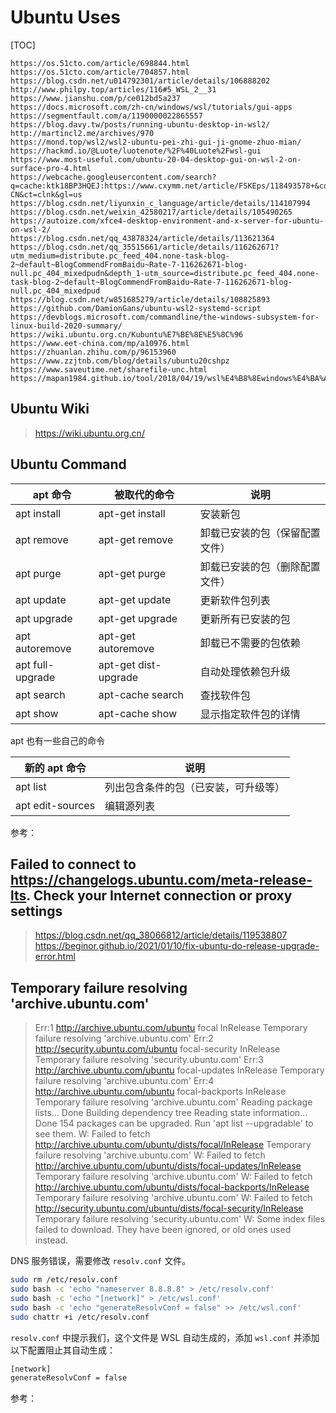 # Ubuntu Uses

[TOC]

```
https://os.51cto.com/article/698844.html
https://os.51cto.com/article/704857.html
https://blog.csdn.net/u014792301/article/details/106888202
http://www.philpy.top/articles/116#5_WSL_2__31
https://www.jianshu.com/p/ce012bd5a237
https://docs.microsoft.com/zh-cn/windows/wsl/tutorials/gui-apps
https://segmentfault.com/a/1190000022865557
https://blog.davy.tw/posts/running-ubuntu-desktop-in-wsl2/
http://martincl2.me/archives/970
https://mond.top/wsl2/wsl2-ubuntu-pei-zhi-gui-ji-gnome-zhuo-mian/
https://hackmd.io/@Luote/luotenote/%2F%40Luote%2Fwsl-gui
https://www.most-useful.com/ubuntu-20-04-desktop-gui-on-wsl-2-on-surface-pro-4.html
https://webcache.googleusercontent.com/search?q=cache:ktk18BP3HQEJ:https://www.cxymm.net/article/FSKEps/118493578+&cd=20&hl=zh-CN&ct=clnk&gl=us
https://blog.csdn.net/liyunxin_c_language/article/details/114107994
https://blog.csdn.net/weixin_42580217/article/details/105490265
https://autoize.com/xfce4-desktop-environment-and-x-server-for-ubuntu-on-wsl-2/
https://blog.csdn.net/qq_43878324/article/details/113621364
https://blog.csdn.net/qq_35515661/article/details/116262671?utm_medium=distribute.pc_feed_404.none-task-blog-2~default~BlogCommendFromBaidu~Rate-7-116262671-blog-null.pc_404_mixedpudn&depth_1-utm_source=distribute.pc_feed_404.none-task-blog-2~default~BlogCommendFromBaidu~Rate-7-116262671-blog-null.pc_404_mixedpud
https://blog.csdn.net/w851685279/article/details/108825893
https://github.com/DamionGans/ubuntu-wsl2-systemd-script
https://devblogs.microsoft.com/commandline/the-windows-subsystem-for-linux-build-2020-summary/
https://wiki.ubuntu.org.cn/Kubuntu%E7%BE%8E%E5%8C%96
https://www.eet-china.com/mp/a10976.html
https://zhuanlan.zhihu.com/p/96153960
https://www.zzjtnb.com/blog/details/ubuntu20cshpz
https://www.saveutime.net/sharefile-unc.html
https://mapan1984.github.io/tool/2018/04/19/wsl%E4%B8%8Ewindows%E4%BA%A4%E4%BA%92/
```



## Ubuntu Wiki

> https://wiki.ubuntu.org.cn/

## Ubuntu Command

| apt 命令         | 被取代的命令         | 说明                           |
| ---------------- | -------------------- | ------------------------------ |
| apt install      | apt-get install      | 安装新包                       |
| apt remove       | apt-get remove       | 卸载已安装的包（保留配置文件） |
| apt purge        | apt-get purge        | 卸载已安装的包（删除配置文件） |
| apt update       | apt-get update       | 更新软件包列表                 |
| apt upgrade      | apt-get upgrade      | 更新所有已安装的包             |
| apt autoremove   | apt-get autoremove   | 卸载已不需要的包依赖           |
| apt full-upgrade | apt-get dist-upgrade | 自动处理依赖包升级             |
| apt search       | apt-cache search     | 查找软件包                     |
| apt show         | apt-cache show       | 显示指定软件包的详情           |

apt 也有一些自己的命令

| 新的 apt 命令    | 说明                                 |
| ---------------- | ------------------------------------ |
| apt list         | 列出包含条件的包（已安装，可升级等） |
| apt edit-sources | 编辑源列表                           |

参考：

[1]: https://juejin.cn/post/6844903939087810567	"apt 和 apt-get 的区别"




## Failed to connect to https://changelogs.ubuntu.com/meta-release-lts. Check your Internet connection or proxy settings

> https://blog.csdn.net/qq_38066812/article/details/119538807
> https://beginor.github.io/2021/01/10/fix-ubuntu-do-release-upgrade-error.html



##  Temporary failure resolving 'archive.ubuntu.com'

> Err:1 http://archive.ubuntu.com/ubuntu focal InRelease
>   Temporary failure resolving 'archive.ubuntu.com'
> Err:2 http://security.ubuntu.com/ubuntu focal-security InRelease
>   Temporary failure resolving 'security.ubuntu.com'
> Err:3 http://archive.ubuntu.com/ubuntu focal-updates InRelease
>   Temporary failure resolving 'archive.ubuntu.com'
> Err:4 http://archive.ubuntu.com/ubuntu focal-backports InRelease
>   Temporary failure resolving 'archive.ubuntu.com'
> Reading package lists... Done
> Building dependency tree
> Reading state information... Done
> 154 packages can be upgraded. Run 'apt list --upgradable' to see them.
> W: Failed to fetch http://archive.ubuntu.com/ubuntu/dists/focal/InRelease  Temporary failure resolving 'archive.ubuntu.com'
> W: Failed to fetch http://archive.ubuntu.com/ubuntu/dists/focal-updates/InRelease  Temporary failure resolving 'archive.ubuntu.com'
> W: Failed to fetch http://archive.ubuntu.com/ubuntu/dists/focal-backports/InRelease  Temporary failure resolving 'archive.ubuntu.com'
> W: Failed to fetch http://security.ubuntu.com/ubuntu/dists/focal-security/InRelease  Temporary failure resolving 'security.ubuntu.com'
> W: Some index files failed to download. They have been ignored, or old ones used instead.

DNS 服务错误，需要修改 `resolv.conf` 文件。

```bash
sudo rm /etc/resolv.conf
sudo bash -c 'echo "nameserver 8.8.8.8" > /etc/resolv.conf'
sudo bash -c 'echo "[network]" > /etc/wsl.conf'
sudo bash -c 'echo "generateResolvConf = false" >> /etc/wsl.conf'
sudo chattr +i /etc/resolv.conf
```

`resolv.conf` 中提示我们，这个文件是 WSL 自动生成的，添加 `wsl.conf` 并添加以下配置阻止其自动生成：

```bash
[network]
generateResolvConf = false
```

参考：

[1]: https://blog.csdn.net/weixin_38204723/article/details/78316940	"ubuntu apt-get 错误 Temporary failure resolving ‘us.archive.ubuntu.com’ 解决"
[2]: https://umm.js.org/p/6a514871/	"WSL 2 apt-get upgrade failed"
[3]: https://blog.csdn.net/weixin_45951701/article/details/118278728	"WSL问题: Temporary failure resolving ‘archive.ubuntu.com‘"
[4]: https://github.com/microsoft/WSL/issues/5420	"WSL 2 keeps overwriting resolv.conf #5420"

